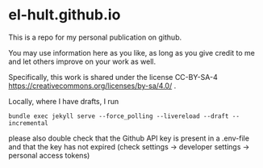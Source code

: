# el-hult.github.io

This is a repo for my personal publication on github. 

You may use information here as you like, as long as you give credit to me and let others improve on your work as well. 

Specifically, this work is shared under the license CC-BY-SA-4 https://creativecommons.org/licenses/by-sa/4.0/ .

Locally, where I have drafts, I run 

```
bundle exec jekyll serve --force_polling --livereload --draft --incremental
```

please also double check that the Github API key is present in a .env-file and that the key has not expired
(check settings -> developer settings -> personal access tokens)